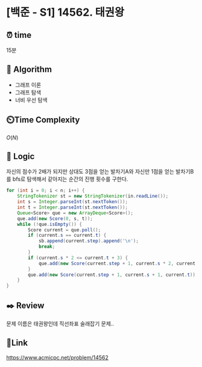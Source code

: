 # [백준 - S1] 14562. 태권왕

## ⏰ **time**

15분

## :pushpin: **Algorithm**

- 그래프 이론
- 그래프 탐색
- 너비 우선 탐색

## ⏲️**Time Complexity**

$O(N)$

## :round_pushpin: **Logic**
자신의 점수가 2배가 되지만 상대도 3점을 얻는 발차기A와 자신만 1점을 얻는 발차기B를 bfs로 탐색해서 같아지는 순간의 진행 횟수를 구한다.
```java
for (int i = 0; i < n; i++) {
    StringTokenizer st = new StringTokenizer(in.readLine());
    int s = Integer.parseInt(st.nextToken());
    int t = Integer.parseInt(st.nextToken());
    Queue<Score> que = new ArrayDeque<Score>();
    que.add(new Score(0, s, t));
    while (!que.isEmpty()) {
        Score current = que.poll();
        if (current.s == current.t) {
            sb.append(current.step).append('\n');
            break;
        }
        if (current.s * 2 <= current.t + 3) {
            que.add(new Score(current.step + 1, current.s * 2, current.t + 3));
        }
        que.add(new Score(current.step + 1, current.s + 1, current.t));
    }
}
```  
## :black_nib: **Review** 
문제 이름은 태권왕인데 직선좌표 술래잡기 문제..
## 📡**Link**
https://www.acmicpc.net/problem/14562